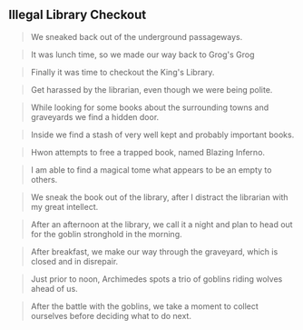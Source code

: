 ## Illegal Library Checkout

>We sneaked back out of the underground passageways.
>
>

>It was lunch time, so we made our way back to Grog's Grog
>
>

>Finally it was time to checkout the King's Library.
>
>

>Get harassed by the librarian, even though we were being polite.
>
>

>While looking for some books about the surrounding towns and graveyards we find a hidden door.
>
>

>Inside we find a stash of very well kept and probably important books.
>
>

>Hwon attempts to free a trapped book, named Blazing Inferno.
>
>

>I am able to find a magical tome what appears to be an empty to others.
>
>

>We sneak the book out of the library, after I distract the librarian with my great intellect.
>
>

>After an afternoon at the library, we call it a night and plan to head out for the goblin stronghold in the morning.
>
>

>After breakfast, we make our way through the graveyard, which is closed and in disrepair.
>
>

>Just prior to noon, Archimedes spots a trio of goblins riding wolves ahead of us.
>
>

>After the battle with the goblins, we take a moment to collect ourselves before deciding what to do next.
>
>

